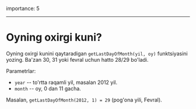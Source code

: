 importance: 5

---

# Oyning oxirgi kuni?

Oyning oxirgi kunini qaytaradigan `getLastDayOfMonth(yil, oy)` funktsiyasini yozing. Ba'zan 30, 31 yoki fevral uchun hatto 28/29 bo'ladi.

Parametrlar:

- `year` -- to'rtta raqamli yil, masalan 2012 yil.
- `month` -- oy, 0 dan 11 gacha.

Masalan, `getLastDayOfMonth(2012, 1) = 29` (pog'ona yili, Fevral).
